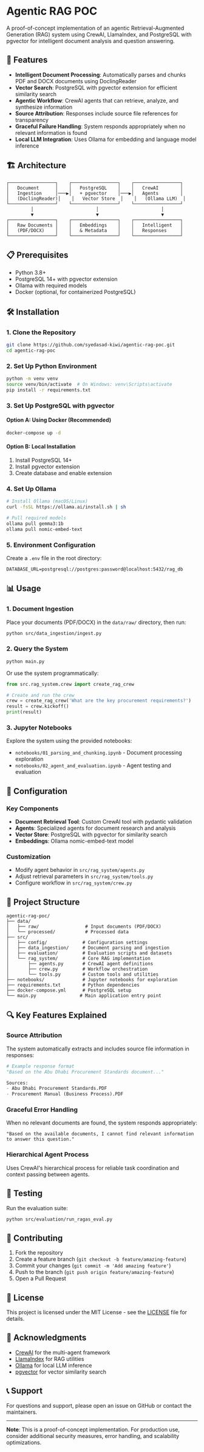 # Agentic RAG POC

A proof-of-concept implementation of an agentic Retrieval-Augmented Generation (RAG) system using CrewAI, LlamaIndex, and PostgreSQL with pgvector for intelligent document analysis and question answering.

## 🚀 Features

- **Intelligent Document Processing**: Automatically parses and chunks PDF and DOCX documents using DoclingReader
- **Vector Search**: PostgreSQL with pgvector extension for efficient similarity search
- **Agentic Workflow**: CrewAI agents that can retrieve, analyze, and synthesize information
- **Source Attribution**: Responses include source file references for transparency
- **Graceful Failure Handling**: System responds appropriately when no relevant information is found
- **Local LLM Integration**: Uses Ollama for embedding and language model inference

## 🏗️ Architecture

```
┌─────────────────┐    ┌─────────────────┐    ┌─────────────────┐
│   Document      │    │   PostgreSQL    │    │   CrewAI        │
│   Ingestion     │───▶│   + pgvector    │───▶│   Agents        │
│   (DoclingReader)│    │   Vector Store  │    │   (Ollama LLM)  │
└─────────────────┘    └─────────────────┘    └─────────────────┘
         │                       │                       │
         ▼                       ▼                       ▼
┌─────────────────┐    ┌─────────────────┐    ┌─────────────────┐
│   Raw Documents │    │   Embeddings    │    │   Intelligent   │
│   (PDF/DOCX)    │    │   & Metadata    │    │   Responses     │
└─────────────────┘    └─────────────────┘    └─────────────────┘
```

## 📋 Prerequisites

- Python 3.8+
- PostgreSQL 14+ with pgvector extension
- Ollama with required models
- Docker (optional, for containerized PostgreSQL)

## 🛠️ Installation

### 1. Clone the Repository

```bash
git clone https://github.com/syedasad-kiwi/agentic-rag-poc.git
cd agentic-rag-poc
```

### 2. Set Up Python Environment

```bash
python -m venv venv
source venv/bin/activate  # On Windows: venv\Scripts\activate
pip install -r requirements.txt
```

### 3. Set Up PostgreSQL with pgvector

#### Option A: Using Docker (Recommended)

```bash
docker-compose up -d
```

#### Option B: Local Installation

1. Install PostgreSQL 14+
2. Install pgvector extension
3. Create database and enable extension

### 4. Set Up Ollama

```bash
# Install Ollama (macOS/Linux)
curl -fsSL https://ollama.ai/install.sh | sh

# Pull required models
ollama pull gemma3:1b
ollama pull nomic-embed-text
```

### 5. Environment Configuration

Create a `.env` file in the root directory:

```env
DATABASE_URL=postgresql://postgres:password@localhost:5432/rag_db
```

## 📊 Usage

### 1. Document Ingestion

Place your documents (PDF/DOCX) in the `data/raw/` directory, then run:

```bash
python src/data_ingestion/ingest.py
```

### 2. Query the System

```bash
python main.py
```

Or use the system programmatically:

```python
from src.rag_system.crew import create_rag_crew

# Create and run the crew
crew = create_rag_crew('What are the key procurement requirements?')
result = crew.kickoff()
print(result)
```

### 3. Jupyter Notebooks

Explore the system using the provided notebooks:

- `notebooks/01_parsing_and_chunking.ipynb` - Document processing exploration
- `notebooks/02_agent_and_evaluation.ipynb` - Agent testing and evaluation

## 🔧 Configuration

### Key Components

- **Document Retrieval Tool**: Custom CrewAI tool with pydantic validation
- **Agents**: Specialized agents for document research and analysis
- **Vector Store**: PostgreSQL with pgvector for similarity search
- **Embeddings**: Ollama nomic-embed-text model

### Customization

- Modify agent behavior in `src/rag_system/agents.py`
- Adjust retrieval parameters in `src/rag_system/tools.py`
- Configure workflow in `src/rag_system/crew.py`

## 📁 Project Structure

```
agentic-rag-poc/
├── data/
│   ├── raw/                 # Input documents (PDF/DOCX)
│   └── processed/           # Processed data
├── src/
│   ├── config/             # Configuration settings
│   ├── data_ingestion/     # Document parsing and ingestion
│   ├── evaluation/         # Evaluation scripts and datasets
│   └── rag_system/         # Core RAG implementation
│       ├── agents.py       # CrewAI agent definitions
│       ├── crew.py         # Workflow orchestration
│       └── tools.py        # Custom tools and utilities
├── notebooks/              # Jupyter notebooks for exploration
├── requirements.txt        # Python dependencies
├── docker-compose.yml      # PostgreSQL setup
└── main.py                # Main application entry point
```

## 🔍 Key Features Explained

### Source Attribution

The system automatically extracts and includes source file information in responses:

```python
# Example response format
"Based on the Abu Dhabi Procurement Standards document..."

Sources:
- Abu Dhabi Procurement Standards.PDF
- Procurement Manual (Business Process).PDF
```

### Graceful Error Handling

When no relevant documents are found, the system responds appropriately:

```
"Based on the available documents, I cannot find relevant information to answer this question."
```

### Hierarchical Agent Process

Uses CrewAI's hierarchical process for reliable task coordination and context passing between agents.

## 🧪 Testing

Run the evaluation suite:

```bash
python src/evaluation/run_ragas_eval.py
```

## 🤝 Contributing

1. Fork the repository
2. Create a feature branch (`git checkout -b feature/amazing-feature`)
3. Commit your changes (`git commit -m 'Add amazing feature'`)
4. Push to the branch (`git push origin feature/amazing-feature`)
5. Open a Pull Request

## 📝 License

This project is licensed under the MIT License - see the [LICENSE](LICENSE) file for details.

## 🙏 Acknowledgments

- [CrewAI](https://github.com/joaomdmoura/crewAI) for the multi-agent framework
- [LlamaIndex](https://github.com/run-llama/llama_index) for RAG utilities
- [Ollama](https://ollama.ai/) for local LLM inference
- [pgvector](https://github.com/pgvector/pgvector) for vector similarity search

## 📞 Support

For questions and support, please open an issue on GitHub or contact the maintainers.

---

**Note**: This is a proof-of-concept implementation. For production use, consider additional security measures, error handling, and scalability optimizations.
